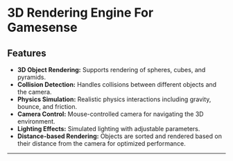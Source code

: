 # 3D Rendering Engine For Gamesense

## Features

- **3D Object Rendering:** Supports rendering of spheres, cubes, and pyramids.
- **Collision Detection:** Handles collisions between different objects and the camera.
- **Physics Simulation:** Realistic physics interactions including gravity, bounce, and friction.
- **Camera Control:** Mouse-controlled camera for navigating the 3D environment.
- **Lighting Effects:** Simulated lighting with adjustable parameters.
- **Distance-based Rendering:** Objects are sorted and rendered based on their distance from the camera for optimized performance.
---
